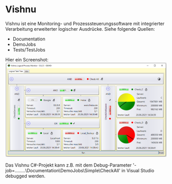 # Vishnu
Vishnu ist eine Monitoring- und Prozesssteuerungssoftware mit integrierter Verarbeitung erweiterter logischer Ausdrücke.
Siehe folgende Quellen:
 - Documentation
 - DemoJobs
 - Tests/TestJobs

Hier ein Screenshot:
![Vishnu-Hilfe Startseite](./FirstView.png?raw=true "Vishnu-Hilfe")

Das Vishnu C#-Projekt kann z.B. mit dem Debug-Parameter '-job=..\..\..\..\Documentation\DemoJobs\Simple\CheckAll'
in Visual Studio debugged werden.
